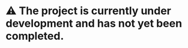 















# :warning: The project is currently under development and has not yet been completed.
